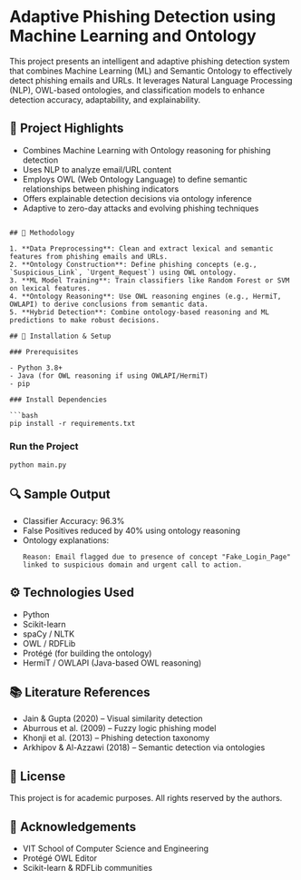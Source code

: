 # Adaptive Phishing Detection using Machine Learning and Ontology

This project presents an intelligent and adaptive phishing detection system that combines Machine Learning (ML) and Semantic Ontology to effectively detect phishing emails and URLs. It leverages Natural Language Processing (NLP), OWL-based ontologies, and classification models to enhance detection accuracy, adaptability, and explainability.

## 📌 Project Highlights

- Combines Machine Learning with Ontology reasoning for phishing detection  
- Uses NLP to analyze email/URL content  
- Employs OWL (Web Ontology Language) to define semantic relationships between phishing indicators  
- Offers explainable detection decisions via ontology inference  
- Adaptive to zero-day attacks and evolving phishing techniques  

```

## 🧠 Methodology

1. **Data Preprocessing**: Clean and extract lexical and semantic features from phishing emails and URLs.  
2. **Ontology Construction**: Define phishing concepts (e.g., `Suspicious_Link`, `Urgent_Request`) using OWL ontology.  
3. **ML Model Training**: Train classifiers like Random Forest or SVM on lexical features.  
4. **Ontology Reasoning**: Use OWL reasoning engines (e.g., HermiT, OWLAPI) to derive conclusions from semantic data.  
5. **Hybrid Detection**: Combine ontology-based reasoning and ML predictions to make robust decisions.  

## 🧪 Installation & Setup

### Prerequisites

- Python 3.8+  
- Java (for OWL reasoning if using OWLAPI/HermiT)  
- pip  

### Install Dependencies

```bash
pip install -r requirements.txt
```

### Run the Project

```bash
python main.py
```

## 🔍 Sample Output

- Classifier Accuracy: 96.3%  
- False Positives reduced by 40% using ontology reasoning  
- Ontology explanations:  
  ```
  Reason: Email flagged due to presence of concept "Fake_Login_Page" linked to suspicious domain and urgent call to action.
  ```

## ⚙️ Technologies Used

- Python  
- Scikit-learn  
- spaCy / NLTK  
- OWL / RDFLib  
- Protégé (for building the ontology)  
- HermiT / OWLAPI (Java-based OWL reasoning)  

## 📚 Literature References

- Jain & Gupta (2020) – Visual similarity detection  
- Aburrous et al. (2009) – Fuzzy logic phishing model  
- Khonji et al. (2013) – Phishing detection taxonomy  
- Arkhipov & Al-Azzawi (2018) – Semantic detection via ontologies  


## 📄 License

This project is for academic purposes. All rights reserved by the authors.

## 🙌 Acknowledgements

- VIT School of Computer Science and Engineering  
- Protégé OWL Editor  
- Scikit-learn & RDFLib communities
